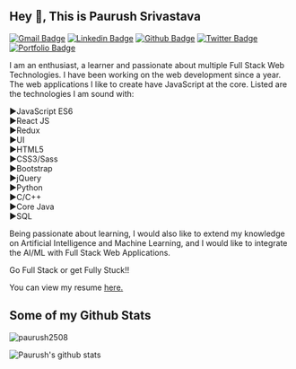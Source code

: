 ## Hey 👋, This is Paurush Srivastava
[![Gmail Badge](https://img.shields.io/badge/-paurush2508@gmail.com-c14438?style=flat&logo=Gmail&logoColor=white&link=mailto:paurush2508@gmail.com)](mailto:paurush2508@gmail.com) 
[![Linkedin Badge](https://img.shields.io/badge/-paurush2508-0072b1?style=flat&logo=Linkedin&logoColor=white&link=https://www.linkedin.com/in/paurush2508/)](https://www.linkedin.com/in/paurush2508/) [![Github Badge](https://img.shields.io/badge/-paurush2508-grey?style=flat&logo=github&logoColor=white&link=https://github.com/paurush2508/)](https://www.github.com/paurush2508/) [![Twitter Badge](https://img.shields.io/badge/-i_m_paurush-00acee?style=flat&logo=twitter&logoColor=white&link=https://twitter.com/i_m_paurush/)](https://www.twitter.com/i_m_paurush/) [![Portfolio Badge](https://img.shields.io/badge/portfolio-web-blue?style=flat&link=https://paurush2508.github.io//)](https://paurush2508.github.io//) <p align='left'>I am an enthusiast, a learner and passionate about multiple Full Stack Web Technologies. I have been working on the web development since a year. The web applications I like to create have JavaScript at the core. Listed are the technologies I am sound with:

►JavaScript ES6 <br/>
►React JS <br/>
►Redux <br/>
►UI <br/>
►HTML5 <br/>
►CSS3/Sass <br/>
►Bootstrap <br/>
►jQuery <br/>
►Python <br/>
►C/C++ <br/>
►Core Java <br/>
►SQL

Being passionate about learning, I would also like to extend my knowledge on Artificial Intelligence and Machine Learning, and I would like to integrate the AI/ML with Full Stack Web Applications.

Go Full Stack or get Fully Stuck!! </p><p align='left'> You can view my resume <a href='https://drive.google.com/uc?export=download&id=19zHhVvUfeOoSvvyafJmjWEOGTCdI78m1 ' target=_blank><u>here</u>.</a></p>
## Some of my Github Stats
<p align=left> <img src=https://komarev.com/ghpvc/?username=paurush2508 alt=paurush2508 /> </p>

![Paurush's github stats](https://github-readme-stats.vercel.app/api?username=paurush2508&show_icons=true&theme=tokyonight) <br/>
